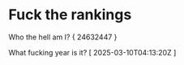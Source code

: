 # Fuck the rankings

Who the hell am I?
{ 24632447 }

What fucking year is it?
[ 2025-03-10T04:13:20Z ]
